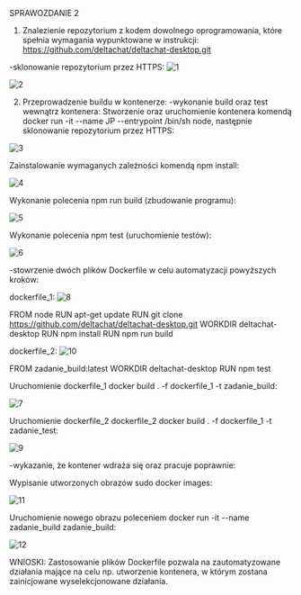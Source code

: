 SPRAWOZDANIE 2

1. Znalezienie repozytorium z kodem dowolnego oprogramowania, które spełnia wymagania wypunktowane w instrukcji:
https://github.com/deltachat/deltachat-desktop.git

-sklonowanie repozytorium przez HTTPS:
![1](https://user-images.githubusercontent.com/92218468/160833500-a54c3cc0-4589-4887-9708-2fdcc07d15b7.JPG)

![2](https://user-images.githubusercontent.com/92218468/160833513-b24c8ed1-022c-45df-b1d4-934da803c914.JPG)



2. Przeprowadzenie buildu w kontenerze:
-wykonanie build oraz test wewnątrz kontenera:
Stworzenie oraz uruchomienie kontenera komendą docker run -it --name JP --entrypoint /bin/sh node, następnie sklonowanie repozytorium przez HTTPS:

![3](https://user-images.githubusercontent.com/92218468/160833560-f52e1f7c-a0de-48e7-b7a3-e98eb2f7cbbf.JPG)

Zainstalowanie wymaganych zależności komendą npm install:

![4](https://user-images.githubusercontent.com/92218468/160833616-4c291350-1005-4745-97ea-bbe0146af8c9.JPG)

Wykonanie polecenia npm run build (zbudowanie programu):

![5](https://user-images.githubusercontent.com/92218468/160833645-14f5152c-bd36-4a23-ba75-7d640b37e7e7.JPG)


Wykonanie polecenia npm test (uruchomienie testów):

![6](https://user-images.githubusercontent.com/92218468/160833681-45d5fdca-a1e0-427c-b532-d886433999e7.JPG)

-stowrzenie dwóch plików Dockerfile w celu automatyzacji powyższych kroków:

dockerfile_1:
![8](https://user-images.githubusercontent.com/92218468/160833861-87d65eab-e260-4227-bed3-0140927a4a6f.JPG)

FROM node
RUN apt-get update
RUN git clone https://github.com/deltachat/deltachat-desktop.git
WORKDIR deltachat-desktop
RUN npm install
RUN npm run build

dockerfile_2:
![10](https://user-images.githubusercontent.com/92218468/160833895-1f506084-8af5-45ec-8548-33e7bc754385.JPG)

FROM zadanie_build:latest
WORKDIR deltachat-desktop
RUN npm test

Uruchomienie dockerfile_1 docker build . -f dockerfile_1 -t zadanie_build:

![7](https://user-images.githubusercontent.com/92218468/160833786-737ffa70-d500-46e4-aa81-ff26ac1fcaa7.JPG)

Uruchomienie dockerfile_2 dockerfile_2 docker build . -f dockerfile_1 -t zadanie_test:

![9](https://user-images.githubusercontent.com/92218468/160833813-cfe838c5-c26b-443c-ae54-5b3229b2c061.JPG)

-wykazanie, że kontener wdraża się oraz pracuje poprawnie:

Wypisanie utworzonych obrazów sudo docker images:

![11](https://user-images.githubusercontent.com/92218468/160833934-c4b35379-3d59-43cb-b0d1-e69ba6ff9fe0.JPG)

Uruchomienie nowego obrazu poleceniem docker run -it --name zadanie_build zadanie_build:

![12](https://user-images.githubusercontent.com/92218468/160833959-ea57fced-eec5-43a5-914d-864252c6fa20.JPG)

WNIOSKI:
Zastosowanie plików Dockerfile pozwala na zautomatyzowane działania mające na celu np. utworzenie kontenera, w którym zostana zainicjowane wyselekcjonowane działania.
